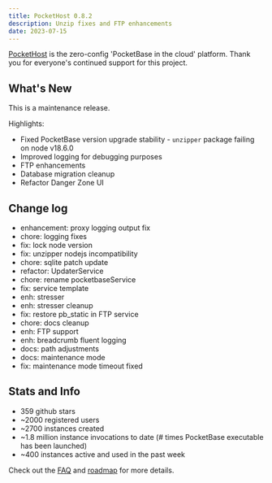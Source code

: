 ```yaml
---
title: PocketHost 0.8.2
description: Unzip fixes and FTP enhancements
date: 2023-07-15
---
```


[PocketHost](https://pockethost.io) is the zero-config 'PocketBase in the cloud' platform. Thank you for everyone's continued support for this project.

## What's New

This is a maintenance release.

Highlights:

- Fixed PocketBase version upgrade stability - `unzipper` package failing on node v18.6.0
- Improved logging for debugging purposes
- FTP enhancements
- Database migration cleanup
- Refactor Danger Zone UI

## Change log

- enhancement: proxy logging output fix
- chore: logging fixes
- fix: lock node version
- fix: unzipper nodejs incompatibility
- chore: sqlite patch update
- refactor: UpdaterService
- chore: rename pocketbaseService
- fix: service template
- enh: stresser
- enh: stresser cleanup
- fix: restore pb_static in FTP service
- chore: docs cleanup
- enh: FTP support
- enh: breadcrumb fluent logging
- docs: path adjustments
- docs: maintenance mode
- fix: maintenance mode timeout fixed

## Stats and Info

- 359 github stars
- ~2000 registered users
- ~2700 instances created
- ~1.8 million instance invocations to date (# times PocketBase executable has been launched)
- ~400 instances active and used in the past week

Check out the [FAQ](https://pockethost.io/docs/overview/faq) and [roadmap](https://pockethost.io/docs/overview/roadmap) for more details.
